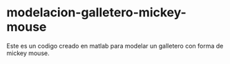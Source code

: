 # modelacion-galletero-mickey-mouse
Este es un codigo creado en matlab para modelar un galletero con forma de mickey mouse. 
